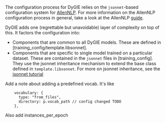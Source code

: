 The configuration process for DyGIE relies on the `jsonnet`-based configuration system for [AllenNLP](https://guide.allennlp.org/using-config-files). For more information on the AllenNLP configuration process in general, take a look at the AllenNLP [guide](https://guide.allennlp.org).

DyGIE adds one (regrettable but unavoidable) layer of complexity on top of this. It factors the configuration into:

- Components that are common to all DyGIE models. These are defined in [training_config/template.libsonnet].
- Components that are specific to single model trained on a particular dataset. These are contained in the `jsonnet` files in [training_config]. They use the jsonnet inheritance mechanism to extend the base class defined in `template.libsonnet`.  For more on jsonnet inheritance, see the [jsonnet tutorial](https://jsonnet.org/learning/tutorial.html)


Add a note about adding a predefined vocab. It's like
```
    vocabulary: {
      type: "from_files",
      directory: p.vocab_path // config changed TODO
    },

```

Also add instances_per_epoch
